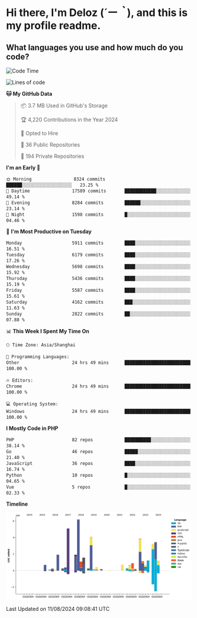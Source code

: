 # **Hi there, I'm Deloz (*´ー｀*), and this is my profile readme.**

## **What languages you use and how much do you code?**

<!--START_SECTION:waka-->
![Code Time](http://img.shields.io/badge/Code%20Time-4%2C542%20hrs%2021%20mins-blue)

![Lines of code](https://img.shields.io/badge/From%20Hello%20World%20I%27ve%20Written-41.6%20million%20lines%20of%20code-blue)

**🐱 My GitHub Data** 

> 📦 3.7 MB Used in GitHub's Storage 
 > 
> 🏆 4,220 Contributions in the Year 2024
 > 
> 💼 Opted to Hire
 > 
> 📜 36 Public Repositories 
 > 
> 🔑 194 Private Repositories 
 > 
**I'm an Early 🐤** 

```text
🌞 Morning                8324 commits        ██████░░░░░░░░░░░░░░░░░░░   23.25 % 
🌆 Daytime                17589 commits       ████████████░░░░░░░░░░░░░   49.14 % 
🌃 Evening                8284 commits        ██████░░░░░░░░░░░░░░░░░░░   23.14 % 
🌙 Night                  1598 commits        █░░░░░░░░░░░░░░░░░░░░░░░░   04.46 % 
```
📅 **I'm Most Productive on Tuesday** 

```text
Monday                   5911 commits        ████░░░░░░░░░░░░░░░░░░░░░   16.51 % 
Tuesday                  6179 commits        ████░░░░░░░░░░░░░░░░░░░░░   17.26 % 
Wednesday                5698 commits        ████░░░░░░░░░░░░░░░░░░░░░   15.92 % 
Thursday                 5436 commits        ████░░░░░░░░░░░░░░░░░░░░░   15.19 % 
Friday                   5587 commits        ████░░░░░░░░░░░░░░░░░░░░░   15.61 % 
Saturday                 4162 commits        ███░░░░░░░░░░░░░░░░░░░░░░   11.63 % 
Sunday                   2822 commits        ██░░░░░░░░░░░░░░░░░░░░░░░   07.88 % 
```


📊 **This Week I Spent My Time On** 

```text
🕑︎ Time Zone: Asia/Shanghai

💬 Programming Languages: 
Other                    24 hrs 49 mins      █████████████████████████   100.00 % 

🔥 Editors: 
Chrome                   24 hrs 49 mins      █████████████████████████   100.00 % 

💻 Operating System: 
Windows                  24 hrs 49 mins      █████████████████████████   100.00 % 
```

**I Mostly Code in PHP** 

```text
PHP                      82 repos            ██████████░░░░░░░░░░░░░░░   38.14 % 
Go                       46 repos            █████░░░░░░░░░░░░░░░░░░░░   21.40 % 
JavaScript               36 repos            ████░░░░░░░░░░░░░░░░░░░░░   16.74 % 
Python                   10 repos            █░░░░░░░░░░░░░░░░░░░░░░░░   04.65 % 
Vue                      5 repos             █░░░░░░░░░░░░░░░░░░░░░░░░   02.33 % 
```



**Timeline**

![Lines of Code chart](https://raw.githubusercontent.com/deloz/deloz/main/assets/bar_graph.png)


 Last Updated on 11/08/2024 09:08:41 UTC
<!--END_SECTION:waka-->
